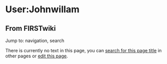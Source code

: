 # User:Johnwillam

## From FIRSTwiki

Jump to: navigation, search

There is currently no text in this page, you can [search for this page title](Special:Search/Johnwillam "Special:Search/Johnwillam") in other pages or [edit this page](http://www.firstwiki.net/index.php?title=User:Johnwillam&action=edit "http://www.firstwiki.net/index.php?title=User:Johnwillam&action=edit").
